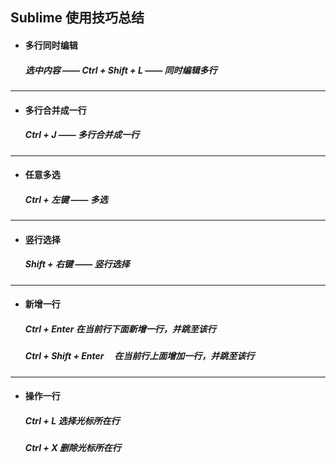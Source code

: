 ## Sublime 使用技巧总结

- #### 多行同时编辑 
  ##### 选中内容 —— Ctrl + Shift + L —— 同时编辑多行
  
  
  
  
---
- #### 多行合并成一行
  #####  Ctrl + J —— 多行合并成一行





---
- #### 任意多选
  #####  Ctrl + 左键 —— 多选





---
- #### 竖行选择
  #####  Shift + 右键 —— 竖行选择
  
  
  
  

---
- #### 新增一行
  ##### Ctrl + Enter             在当前行下面新增一行，并跳至该行
  ##### Ctrl + Shift + Enter     在当前行上面增加一行，并跳至该行





---
- #### 操作一行
  ##### Ctrl + L        选择光标所在行
  ##### Ctrl + X        删除光标所在行
